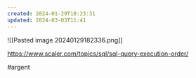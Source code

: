 ```yaml
---
created: 2024-01-29T18:23:31
updated: 2024-03-03T11:41
---
```

![[Pasted image 20240129182336.png]]

https://www.scaler.com/topics/sql/sql-query-execution-order/

#argent 
